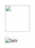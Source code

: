 ### 
<div> 
 <h1>
      <a href="https://open.spotify.com/user/12184268315?si=93dc45c4855245c0" target="_blank"><img width="80" height="85" src="https://seeklogo.com/images/S/spotify-logo-4FFDEEE153-seeklogo.com.png"></a>

</h1>
<img src="https://media.tenor.com/-JsLYcLUshcAAAAC/serial-experiments-lain-lain.gif" alt="lain">
</div>
